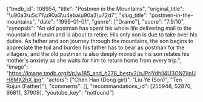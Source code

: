 {"tmdb_id": 108954, "title": "Postmen in the Mountains", "original_title": "\u90a3\u5c71\u90a3\u4eba\u90a3\u72d7", "slug_title": "postmen-in-the-mountains", "date": "1999-01-01", "genre": ["Drame"], "score": "7.9/10", "synopsis": "An old postman has spent his whole life delivering mail to the mountain of Hunan and is about to retire. His only son is due to take over his duties. As father and son journey through the mountains, the son begins to appreciate the toil and burden his father has to bear as postman for the villagers, and the old postman is also deeply moved as his son relates his mother's anxiety as she waits for him to return home from every trip.", "image": "https://image.tmdb.org/t/p/w185_and_h278_bestv2/qJPrjYdhiI4U3ONZiipUH8MX2hX.jpg", "actors": ["Chen Hao (Dong girl)", "Liu Ye (Son)", "Ten Rujun (Father)"], "comments": [], "recommandations_id": [255948, 52870, 96811, 37909], "youtube_key": "notfound"}